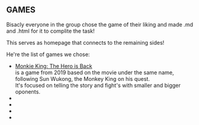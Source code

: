 ## GAMES

Bisacly everyone in the group chose the game of their liking and made .md and .html for it to complite the task! 

This serves as homepage that connects to the remaining sides!

He're the list of games we chose:
* [Monkie King: The Hero is Back](https://roma104.github.io/Games_Roma/)  
 is a game from 2019 based on the movie under the same name, following Sun Wukong, the Monkey King on his quest.  
 It's focused on telling the story and fight's with smaller and bigger oponents.
* []()  
* []() 
* []() 
* []() 


